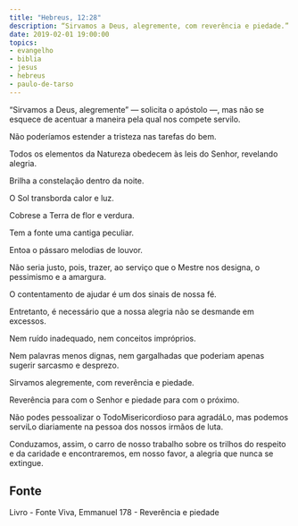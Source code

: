```yaml
---
title: "Hebreus, 12:28"
description: “Sirvamos a Deus, alegremente, com reverência e piedade.” Paulo
date: 2019-02-01 19:00:00
topics: 
- evangelho
- biblia
- jesus
- hebreus
- paulo-de-tarso
---
```


“Sirvamos a Deus, alegremente” — solicita o apóstolo —, mas não se
esquece de acentuar a maneira pela qual nos compete servi­lo.

Não poderíamos estender a tristeza nas tarefas do bem.

Todos os elementos da Natureza obedecem às leis do Senhor, revelando
alegria.

Brilha a constelação dentro da noite.

O Sol transborda calor e luz.

Cobre­se a Terra de flor e verdura.

Tem a fonte uma cantiga peculiar.

Entoa o pássaro melodias de louvor.

Não seria justo, pois, trazer, ao serviço que o Mestre nos designa, o
pessimismo e a amargura.

O contentamento de ajudar é um dos sinais de nossa fé.

Entretanto, é necessário que a nossa alegria não se desmande em excessos.

Nem ruído inadequado, nem conceitos impróprios.

Nem palavras menos dignas, nem gargalhadas que poderiam apenas sugerir
sarcasmo e desprezo.

Sirvamos alegremente, com reverência e piedade.

Reverência para com o Senhor e piedade para com o próximo.

Não podes pessoalizar o Todo­Misericordioso para agradá­Lo, mas
podemos servi­Lo diariamente na pessoa dos nossos irmãos de luta.

Conduzamos, assim, o carro de nosso trabalho sobre os trilhos do respeito e
da caridade e encontraremos, em nosso favor, a alegria que nunca se extingue.


## Fonte
Livro - Fonte Viva, Emmanuel
178 - Reverência e piedade
